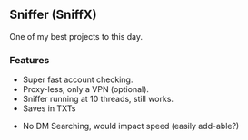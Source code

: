 ## Sniffer (SniffX)
One of my best projects to this day.

### Features
+ Super fast account checking.
+ Proxy-less, only a VPN (optional).
+ Sniffer running at 10 threads, still works.
+ Saves in TXTs
- No DM Searching, would impact speed (easily add-able?)
